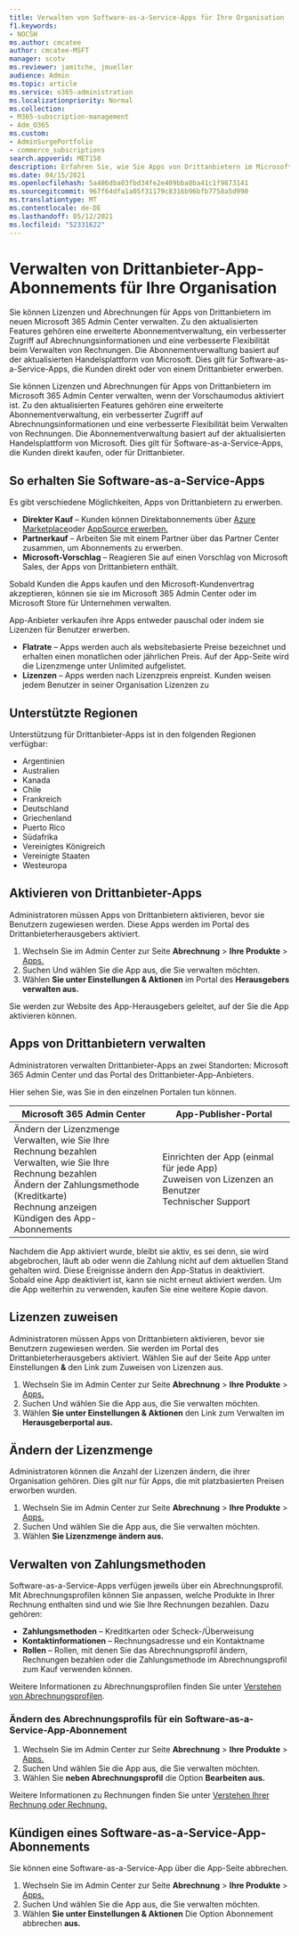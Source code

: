 ```yaml
---
title: Verwalten von Software-as-a-Service-Apps für Ihre Organisation
f1.keywords:
- NOCSH
ms.author: cmcatee
author: cmcatee-MSFT
manager: scotv
ms.reviewer: jamitche, jmueller
audience: Admin
ms.topic: article
ms.service: o365-administration
ms.localizationpriority: Normal
ms.collection:
- M365-subscription-management
- Adm_O365
ms.custom:
- AdminSurgePortfolio
- commerce_subscriptions
search.appverid: MET150
description: Erfahren Sie, wie Sie Apps von Drittanbietern im Microsoft 365 Admin Center aktivieren und verwalten.
ms.date: 04/15/2021
ms.openlocfilehash: 5a486dba03fbd34fe2e409bba8ba41c1f9873141
ms.sourcegitcommit: 967f64dfa1a05f31179c8316b96bfb7758a5d990
ms.translationtype: MT
ms.contentlocale: de-DE
ms.lasthandoff: 05/12/2021
ms.locfileid: "52331622"
---
```

# <a name="manage-third-party-app-subscriptions-for-your-organization"></a>Verwalten von Drittanbieter-App-Abonnements für Ihre Organisation

Sie können Lizenzen und Abrechnungen für Apps von Drittanbietern im neuen Microsoft 365 Admin Center verwalten. Zu den aktualisierten Features gehören eine erweiterte Abonnementverwaltung, ein verbesserter Zugriff auf Abrechnungsinformationen und eine verbesserte Flexibilität beim Verwalten von Rechnungen. Die Abonnementverwaltung basiert auf der aktualisierten Handelsplattform von Microsoft. Dies gilt für Software-as-a-Service-Apps, die Kunden direkt oder von einem Drittanbieter erwerben.

Sie können Lizenzen und Abrechnungen für Apps von Drittanbietern im Microsoft 365 Admin Center verwalten, wenn der Vorschaumodus aktiviert ist. Zu den aktualisierten Features gehören eine erweiterte Abonnementverwaltung, ein verbesserter Zugriff auf Abrechnungsinformationen und eine verbesserte Flexibilität beim Verwalten von Rechnungen. Die Abonnementverwaltung basiert auf der aktualisierten Handelsplattform von Microsoft. Dies gilt für Software-as-a-Service-Apps, die Kunden direkt kaufen, oder für Drittanbieter.

## <a name="how-to-get-software-as-a-service-apps"></a>So erhalten Sie Software-as-a-Service-Apps

Es gibt verschiedene Möglichkeiten, Apps von Drittanbietern zu erwerben.

- **Direkter Kauf** – Kunden können Direktabonnements über [Azure Marketplace](https://azuremarketplace.microsoft.com/marketplace/)oder [AppSource erwerben.](https://appsource.microsoft.com/)
- **Partnerkauf** – Arbeiten Sie mit einem Partner über das Partner Center zusammen, um Abonnements zu erwerben.
- **Microsoft-Vorschlag** – Reagieren Sie auf einen Vorschlag von Microsoft Sales, der Apps von Drittanbietern enthält.

Sobald Kunden die Apps kaufen und den Microsoft-Kundenvertrag akzeptieren, können sie sie im Microsoft 365 Admin Center oder im Microsoft Store für Unternehmen verwalten.

App-Anbieter verkaufen ihre Apps entweder pauschal oder indem sie Lizenzen für Benutzer erwerben.

- **Flatrate** – Apps werden auch als websitebasierte Preise bezeichnet und erhalten einen monatlichen oder jährlichen Preis. Auf der App-Seite wird die Lizenzmenge unter Unlimited aufgelistet.
- **Lizenzen** – Apps werden nach Lizenzpreis enpreist. Kunden weisen jedem Benutzer in seiner Organisation Lizenzen zu

## <a name="supported-regions"></a>Unterstützte Regionen

Unterstützung für Drittanbieter-Apps ist in den folgenden Regionen verfügbar:

- Argentinien
- Australien
- Kanada
- Chile
- Frankreich
- Deutschland
- Griechenland
- Puerto Rico
- Südafrika
- Vereinigtes Königreich
- Vereinigte Staaten
- Westeuropa

## <a name="activate-third-party-apps"></a>Aktivieren von Drittanbieter-Apps

Administratoren müssen Apps von Drittanbietern aktivieren, bevor sie Benutzern zugewiesen werden. Diese Apps werden im Portal des Drittanbieterherausgebers aktiviert.

1. Wechseln Sie im Admin Center zur Seite **Abrechnung**  >  **Ihre Produkte**  >  <a href="https://go.microsoft.com/fwlink/p/?linkid=2125823" target="_blank">Apps.</a>
2. Suchen Und wählen Sie die App aus, die Sie verwalten möchten.
3. Wählen **Sie unter Einstellungen & Aktionen** im Portal des **Herausgebers verwalten aus.**

Sie werden zur Website des App-Herausgebers geleitet, auf der Sie die App aktivieren können.

## <a name="manage-third-party-apps"></a>Apps von Drittanbietern verwalten

Administratoren verwalten Drittanbieter-Apps an zwei Standorten: Microsoft 365 Admin Center und das Portal des Drittanbieter-App-Anbieters.

Hier sehen Sie, was Sie in den einzelnen Portalen tun können.

| Microsoft 365 Admin Center | App-Publisher-Portal |
| --- | --- |
| Ändern der Lizenzmenge <br> Verwalten, wie Sie Ihre Rechnung bezahlen <br> Verwalten, wie Sie Ihre Rechnung bezahlen <br> Ändern der Zahlungsmethode (Kreditkarte) <br> Rechnung anzeigen <br> Kündigen des App-Abonnements | Einrichten der App (einmal für jede App) <br> Zuweisen von Lizenzen an Benutzer <br> Technischer Support |

Nachdem die App aktiviert wurde, bleibt sie aktiv, es sei denn, sie wird abgebrochen, läuft ab oder wenn die Zahlung nicht auf dem aktuellen Stand gehalten wird. Diese Ereignisse ändern den App-Status in deaktiviert. Sobald eine App deaktiviert ist, kann sie nicht erneut aktiviert werden. Um die App weiterhin zu verwenden, kaufen Sie eine weitere Kopie davon.

## <a name="assign-licenses"></a>Lizenzen zuweisen

Administratoren müssen Apps von Drittanbietern aktivieren, bevor sie Benutzern zugewiesen werden. Sie werden im Portal des Drittanbieterherausgebers aktiviert. Wählen Sie auf der Seite App unter Einstellungen **&** den Link zum Zuweisen von Lizenzen aus.

1. Wechseln Sie im Admin Center zur Seite **Abrechnung**  >  **Ihre Produkte**  >  <a href="https://go.microsoft.com/fwlink/p/?linkid=2125823" target="_blank">Apps.</a>
2. Suchen Und wählen Sie die App aus, die Sie verwalten möchten.
3. Wählen **Sie unter Einstellungen & Aktionen** den Link zum Verwalten im **Herausgeberportal aus.**

## <a name="change-license-quantity"></a>Ändern der Lizenzmenge

Administratoren können die Anzahl der Lizenzen ändern, die ihrer Organisation gehören. Dies gilt nur für Apps, die mit platzbasierten Preisen erworben wurden.

1. Wechseln Sie im Admin Center zur Seite **Abrechnung**  >  **Ihre Produkte**  >  <a href="https://go.microsoft.com/fwlink/p/?linkid=2125823" target="_blank">Apps.</a>
2. Suchen Und wählen Sie die App aus, die Sie verwalten möchten.
3. Wählen **Sie Lizenzmenge ändern aus.**

## <a name="manage-payment-methods"></a>Verwalten von Zahlungsmethoden

Software-as-a-Service-Apps verfügen jeweils über ein Abrechnungsprofil. Mit Abrechnungsprofilen können Sie anpassen, welche Produkte in Ihrer Rechnung enthalten sind und wie Sie Ihre Rechnungen bezahlen. Dazu gehören:

- **Zahlungsmethoden** – Kreditkarten oder Scheck-/Überweisung
- **Kontaktinformationen** – Rechnungsadresse und ein Kontaktname
- **Rollen** – Rollen, mit denen Sie das Abrechnungsprofil ändern, Rechnungen bezahlen oder die Zahlungsmethode im Abrechnungsprofil zum Kauf verwenden können.

Weitere Informationen zu Abrechnungsprofilen finden Sie unter [Verstehen von Abrechnungsprofilen](/microsoft-store/billing-profile).

### <a name="change-the-billing-profile-on-a-software-as-a-service-app-subscription"></a>Ändern des Abrechnungsprofils für ein Software-as-a-Service-App-Abonnement

1. Wechseln Sie im Admin Center zur Seite **Abrechnung**  >  **Ihre Produkte**  >  <a href="https://go.microsoft.com/fwlink/p/?linkid=2125823" target="_blank">Apps.</a>
2. Suchen Und wählen Sie die App aus, die Sie verwalten möchten.
3. Wählen Sie **neben Abrechnungsprofil** die Option **Bearbeiten aus.**

Weitere Informationen zu Rechnungen finden Sie unter [Verstehen Ihrer Rechnung oder Rechnung.](billing-and-payments/understand-your-invoice.md)

## <a name="cancel-a-software-as-a-service-app-subscription"></a>Kündigen eines Software-as-a-Service-App-Abonnements

Sie können eine Software-as-a-Service-App über die App-Seite abbrechen.

1. Wechseln Sie im Admin Center zur Seite **Abrechnung**  >  **Ihre Produkte**  >  <a href="https://go.microsoft.com/fwlink/p/?linkid=2125823" target="_blank">Apps.</a>
2. Suchen Und wählen Sie die App aus, die Sie verwalten möchten.
3. Wählen **Sie unter Einstellungen & Aktionen** Die Option Abonnement abbrechen **aus.**
